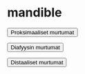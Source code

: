 # mandible

<button class="green-button" id="mandible_proksimaalinen">Proksimaaliset murtumat</button>

<button class="green-button" id="mandible_diafyysi">Diafyysin murtumat</button>

<button class="green-button" id="mandible_distaalinen">Distaaliset murtumat</button>

